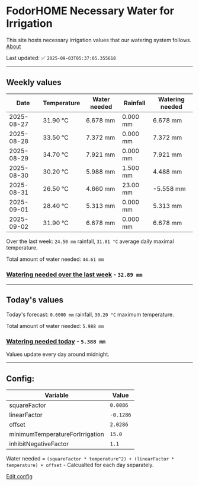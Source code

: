 # FodorHOME Necessary Water for Irrigation

This site hosts necessary irrigation values that our watering system follows. [About](https://github.com/redyau/irrigation)

Last updated: ✅ `2025-09-03T05:37:05.355618`

---

## Weekly values

| Date | Temperature | Water needed | Rainfall | Watering needed |
|-----|-----|-----|-----|-----|
| 2025-08-27 | 31.90 °C | 6.678 mm | 0.000 mm | 6.678 mm |
| 2025-08-28 | 33.50 °C | 7.372 mm | 0.000 mm | 7.372 mm |
| 2025-08-29 | 34.70 °C | 7.921 mm | 0.000 mm | 7.921 mm |
| 2025-08-30 | 30.20 °C | 5.988 mm | 1.500 mm | 4.488 mm |
| 2025-08-31 | 26.50 °C | 4.660 mm | 23.00 mm | -5.558 mm |
| 2025-09-01 | 28.40 °C | 5.313 mm | 0.000 mm | 5.313 mm |
| 2025-09-02 | 31.90 °C | 6.678 mm | 0.000 mm | 6.678 mm |


Over the last week: `24.50 mm` rainfall, `31.01 °C` average daily maximal temperature.

Total amount of water needed: `44.61 mm`

### [Watering needed over the last week](lastweek.txt) - `32.89 mm`

---

## Today's values

Today's forecast: `0.6000 mm` rainfall, `30.20 °C` maximum temperature.

Total amount of water needed: `5.988 mm`

### [Watering needed today](today.txt) - `5.388 mm`

Values update every day around midnight.

---

## Config:

| Variable | Value |
|-----|-----|
| squareFactor | `0.0086` |
| linearFactor | `-0.1286` |
| offset | `2.0286` |
| minimumTemperatureForIrrigation | `15.0` |
| inhibitNegativeFactor | `1.1` |

Water needed = `(squareFactor * temperature^2) + (linearFactor * temperature) + offset` - Calcualted for each day separately.

[Edit config](https://github.com/RedyAu/irrigation/edit/main/config.json)
